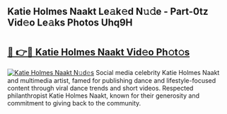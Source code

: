 ## Katie Holmes Naakt Le𝚊k𝚎d N𝚞𝚍e - Part-0tz Vid𝚎o Le𝚊ks Photos Uhq9H

# <h2><a href="http://fb304d.evod.top/?m=Katie+Holmes+Naakt">🔗 👉🔴 Katie Holmes Naakt Vid𝚎o Ph𝚘t𝚘s</a></h2>

[![Katie Holmes Naakt N𝚞d𝚎s](https://i.imgur.com/8V9OHl7.gif)](http://fb304d.evod.top/?m=Katie+Holmes+Naakt)
Social media celebrity Katie Holmes Naakt and multimedia artist, famed for publishing dance and lifestyle-focused content through viral dance trends and short videos. Respected philanthropist Katie Holmes Naakt, known for their generosity and commitment to giving back to the community. 
